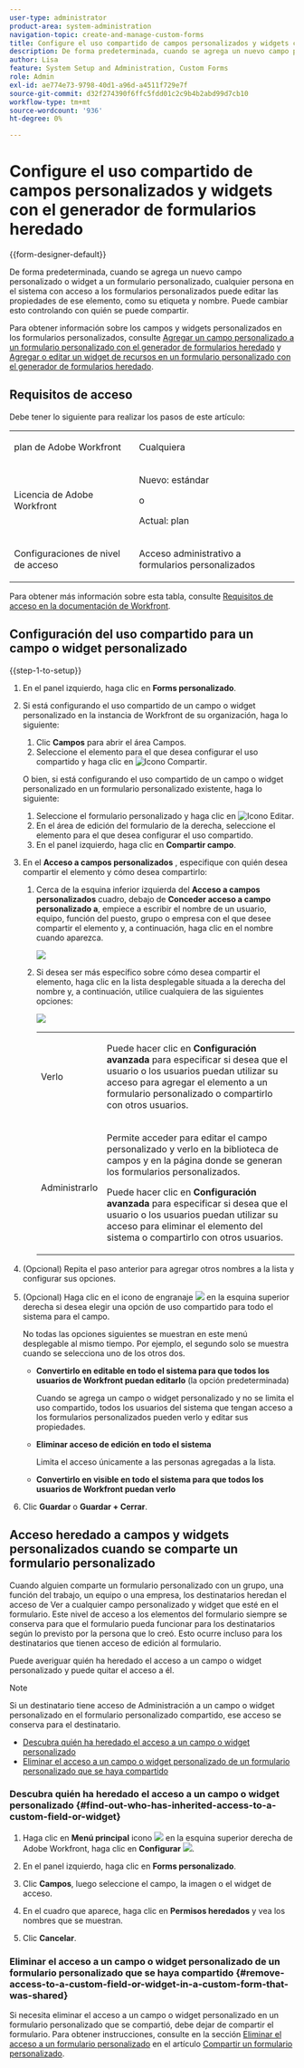 ```yaml
---
user-type: administrator
product-area: system-administration
navigation-topic: create-and-manage-custom-forms
title: Configure el uso compartido de campos personalizados y widgets con el generador de formularios heredado
description: De forma predeterminada, cuando se agrega un nuevo campo personalizado o widget a un formulario personalizado, cualquier persona en el sistema con acceso a los formularios personalizados puede editar las propiedades de ese elemento, como su etiqueta y nombre. Puede cambiar esto controlando con quién se puede compartir.
author: Lisa
feature: System Setup and Administration, Custom Forms
role: Admin
exl-id: ae774e73-9798-40d1-a96d-a4511f729e7f
source-git-commit: d32f274390f6ffc5fdd01c2c9b4b2abd99d7cb10
workflow-type: tm+mt
source-wordcount: '936'
ht-degree: 0%

---
```


# Configure el uso compartido de campos personalizados y widgets con el generador de formularios heredado

{{form-designer-default}}

De forma predeterminada, cuando se agrega un nuevo campo personalizado o widget a un formulario personalizado, cualquier persona en el sistema con acceso a los formularios personalizados puede editar las propiedades de ese elemento, como su etiqueta y nombre. Puede cambiar esto controlando con quién se puede compartir.

Para obtener información sobre los campos y widgets personalizados en los formularios personalizados, consulte [Agregar un campo personalizado a un formulario personalizado con el generador de formularios heredado](../../../administration-and-setup/customize-workfront/create-manage-custom-forms/add-a-custom-field-to-a-custom-form.md) y [Agregar o editar un widget de recursos en un formulario personalizado con el generador de formularios heredado](../../../administration-and-setup/customize-workfront/create-manage-custom-forms/add-widget-or-edit-its-properties-in-a-custom-form.md).

## Requisitos de acceso

Debe tener lo siguiente para realizar los pasos de este artículo:

<table style="table-layout:auto"> 
 <col> 
 <col> 
 <tbody> 
  <tr data-mc-conditions=""> 
   <td role="rowheader"> <p>plan de Adobe Workfront</p> </td> 
   <td>Cualquiera</td> 
  </tr> 
  <tr> 
   <td role="rowheader">Licencia de Adobe Workfront</td> 
   <td>
   <p>Nuevo: estándar</p>
   <p>o</p>
   <p>Actual: plan</p></td>
  </tr> 
  <tr data-mc-conditions=""> 
   <td role="rowheader">Configuraciones de nivel de acceso</td> 
   <td> <p>Acceso administrativo a formularios personalizados</p> </td> 
  </tr> 
 </tbody> 
</table>

Para obtener más información sobre esta tabla, consulte [Requisitos de acceso en la documentación de Workfront](/help/quicksilver/administration-and-setup/add-users/access-levels-and-object-permissions/access-level-requirements-in-documentation.md).

## Configuración del uso compartido para un campo o widget personalizado

{{step-1-to-setup}}

1. En el panel izquierdo, haga clic en **Forms personalizado**.
1. Si está configurando el uso compartido de un campo o widget personalizado en la instancia de Workfront de su organización, haga lo siguiente:

   1. Clic **Campos** para abrir el área Campos.
   1. Seleccione el elemento para el que desea configurar el uso compartido y haga clic en ![Icono Compartir](assets/share-icon.png).

   O bien, si está configurando el uso compartido de un campo o widget personalizado en un formulario personalizado existente, haga lo siguiente:

   1. Seleccione el formulario personalizado y haga clic en ![Icono Editar](assets/edit-icon.png).
   1. En el área de edición del formulario de la derecha, seleccione el elemento para el que desea configurar el uso compartido.
   1. En el panel izquierdo, haga clic en **Compartir campo**.

1. En el **Acceso a campos personalizados** , especifique con quién desea compartir el elemento y cómo desea compartirlo:

   1. Cerca de la esquina inferior izquierda del **Acceso a campos personalizados** cuadro, debajo de **Conceder acceso a campo personalizado a**, empiece a escribir el nombre de un usuario, equipo, función del puesto, grupo o empresa con el que desee compartir el elemento y, a continuación, haga clic en el nombre cuando aparezca.

      ![](assets/share-field-give-access-to.jpg)

   1. Si desea ser más específico sobre cómo desea compartir el elemento, haga clic en la lista desplegable situada a la derecha del nombre y, a continuación, utilice cualquiera de las siguientes opciones:

      ![](assets/share-field-view-mng-options.jpg)

      <table style="table-layout:auto"> 
       <col> 
       <col> 
       <tbody> 
        <tr> 
         <td role="rowheader">Verlo</td> 
         <td> <p>Puede hacer clic en <strong>Configuración avanzada</strong> para especificar si desea que el usuario o los usuarios puedan utilizar su acceso para agregar el elemento a un formulario personalizado o compartirlo con otros usuarios.</p> </td> 
        </tr> 
        <tr> 
         <td role="rowheader">Administrarlo</td> 
         <td> <p>Permite acceder para editar el campo personalizado y verlo en la biblioteca de campos y en la página donde se generan los formularios personalizados.</p> <p>Puede hacer clic en <strong>Configuración avanzada</strong> para especificar si desea que el usuario o los usuarios puedan utilizar su acceso para eliminar el elemento del sistema o compartirlo con otros usuarios.</p> </td> 
        </tr> 
       </tbody> 
      </table>

1. (Opcional) Repita el paso anterior para agregar otros nombres a la lista y configurar sus opciones.
1. (Opcional) Haga clic en el icono de engranaje ![](assets/gear-icon-settings.png) en la esquina superior derecha si desea elegir una opción de uso compartido para todo el sistema para el campo.

   No todas las opciones siguientes se muestran en este menú desplegable al mismo tiempo. Por ejemplo, el segundo solo se muestra cuando se selecciona uno de los otros dos.

   * **Convertirlo en editable en todo el sistema para que todos los usuarios de Workfront puedan editarlo** (la opción predeterminada)

     Cuando se agrega un campo o widget personalizado y no se limita el uso compartido, todos los usuarios del sistema que tengan acceso a los formularios personalizados pueden verlo y editar sus propiedades.

   * **Eliminar acceso de edición en todo el sistema**

     Limita el acceso únicamente a las personas agregadas a la lista.

   * **Convertirlo en visible en todo el sistema para que todos los usuarios de Workfront puedan verlo**

1. Clic **Guardar** o **Guardar + Cerrar**.

## Acceso heredado a campos y widgets personalizados cuando se comparte un formulario personalizado

Cuando alguien comparte un formulario personalizado con un grupo, una función del trabajo, un equipo o una empresa, los destinatarios heredan el acceso de Ver a cualquier campo personalizado y widget que esté en el formulario. Este nivel de acceso a los elementos del formulario siempre se conserva para que el formulario pueda funcionar para los destinatarios según lo previsto por la persona que lo creó. Esto ocurre incluso para los destinatarios que tienen acceso de edición al formulario.

Puede averiguar quién ha heredado el acceso a un campo o widget personalizado y puede quitar el acceso a él.

>[!NOTE]
>
>Si un destinatario tiene acceso de Administración a un campo o widget personalizado en el formulario personalizado compartido, ese acceso se conserva para el destinatario.

* [Descubra quién ha heredado el acceso a un campo o widget personalizado](#find-out-who-has-inherited-access-to-a-custom-field-or-widget)
* [Eliminar el acceso a un campo o widget personalizado de un formulario personalizado que se haya compartido](#remove-access-to-a-custom-field-or-widget-in-a-custom-form-that-was-shared)

### Descubra quién ha heredado el acceso a un campo o widget personalizado {#find-out-who-has-inherited-access-to-a-custom-field-or-widget}

1. Haga clic en **Menú principal** icono ![](assets/main-menu-icon.png) en la esquina superior derecha de Adobe Workfront, haga clic en **Configurar** ![](assets/gear-icon-settings.png).

1. En el panel izquierdo, haga clic en **Forms personalizado**.
1. Clic **Campos**, luego seleccione el campo, la imagen o el widget de acceso.
1. En el cuadro que aparece, haga clic en **Permisos heredados** y vea los nombres que se muestran.
1. Clic **Cancelar**.

### Eliminar el acceso a un campo o widget personalizado de un formulario personalizado que se haya compartido {#remove-access-to-a-custom-field-or-widget-in-a-custom-form-that-was-shared}

Si necesita eliminar el acceso a un campo o widget personalizado en un formulario personalizado que se compartió, debe dejar de compartir el formulario. Para obtener instrucciones, consulte en la sección [Eliminar el acceso a un formulario personalizado](../../../administration-and-setup/customize-workfront/create-manage-custom-forms/share-access-to-a-custom-form.md#unshare) en el artículo [Compartir un formulario personalizado](../../../administration-and-setup/customize-workfront/create-manage-custom-forms/share-access-to-a-custom-form.md).
